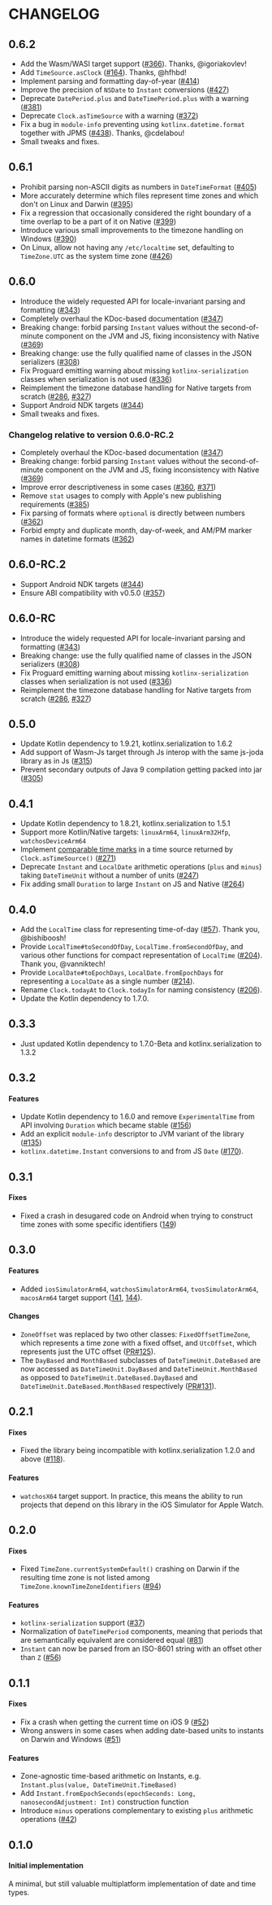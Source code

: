 # CHANGELOG

## 0.6.2

- Add the Wasm/WASI target support ([#366](https://github.com/Kotlin/kotlinx-datetime/pull/366)). Thanks, @igoriakovlev!
- Add `TimeSource.asClock` ([#164](https://github.com/Kotlin/kotlinx-datetime/pull/164)). Thanks, @hfhbd!
- Implement parsing and formatting day-of-year ([#414](https://github.com/Kotlin/kotlinx-datetime/issues/414))
- Improve the precision of `NSDate` to `Instant` conversions ([#427](https://github.com/Kotlin/kotlinx-datetime/issues/427))
- Deprecate `DatePeriod.plus` and `DateTimePeriod.plus` with a warning ([#381](https://github.com/Kotlin/kotlinx-datetime/issues/381))
- Deprecate `Clock.asTimeSource` with a warning ([#372](https://github.com/Kotlin/kotlinx-datetime/issues/372))
- Fix a bug in `module-info` preventing using `kotlinx.datetime.format` together with JPMS ([#438](https://github.com/Kotlin/kotlinx-datetime/pull/438)). Thanks, @cdelabou!
- Small tweaks and fixes.

## 0.6.1

- Prohibit parsing non-ASCII digits as numbers in `DateTimeFormat` ([#405](https://github.com/Kotlin/kotlinx-datetime/issues/405))
- More accurately determine which files represent time zones and which don't on Linux and Darwin ([#395](https://github.com/Kotlin/kotlinx-datetime/pull/395))
- Fix a regression that occasionally considered the right boundary of a time overlap to be a part of it on Native ([#399](https://github.com/Kotlin/kotlinx-datetime/issues/399))
- Introduce various small improvements to the timezone handling on Windows ([#390](https://github.com/Kotlin/kotlinx-datetime/pull/390))
- On Linux, allow not having any `/etc/localtime` set, defaulting to `TimeZone.UTC` as the system time zone ([#426](https://github.com/Kotlin/kotlinx-datetime/pull/426))

## 0.6.0

- Introduce the widely requested API for locale-invariant parsing and formatting ([#343](https://github.com/Kotlin/kotlinx-datetime/pull/343))
- Completely overhaul the KDoc-based documentation ([#347](https://github.com/Kotlin/kotlinx-datetime/issues/347))
- Breaking change: forbid parsing `Instant` values without the second-of-minute component on the JVM and JS, fixing inconsistency with Native ([#369](https://github.com/Kotlin/kotlinx-datetime/issues/369))
- Breaking change: use the fully qualified name of classes in the JSON serializers ([#308](https://github.com/Kotlin/kotlinx-datetime/pull/308))
- Fix Proguard emitting warning about missing `kotlinx-serialization` classes when serialization is not used ([#336](https://github.com/Kotlin/kotlinx-datetime/pull/336))
- Reimplement the timezone database handling for Native targets from scratch ([#286](https://github.com/Kotlin/kotlinx-datetime/pull/286), [#327](https://github.com/Kotlin/kotlinx-datetime/pull/327))
- Support Android NDK targets ([#344](https://github.com/Kotlin/kotlinx-datetime/pull/344))
- Small tweaks and fixes.

### Changelog relative to version 0.6.0-RC.2

- Completely overhaul the KDoc-based documentation ([#347](https://github.com/Kotlin/kotlinx-datetime/issues/347))
- Breaking change: forbid parsing `Instant` values without the second-of-minute component on the JVM and JS, fixing inconsistency with Native ([#369](https://github.com/Kotlin/kotlinx-datetime/issues/369))
- Improve error descriptiveness in some cases ([#360](https://github.com/Kotlin/kotlinx-datetime/pull/360), [#371](https://github.com/Kotlin/kotlinx-datetime/pull/371))
- Remove `stat` usages to comply with Apple's new publishing requirements ([#385](https://github.com/Kotlin/kotlinx-datetime/pull/385))
- Fix parsing of formats where `optional` is directly between numbers ([#362](https://github.com/Kotlin/kotlinx-datetime/pull/362))
- Forbid empty and duplicate month, day-of-week, and AM/PM marker names in datetime formats ([#362](https://github.com/Kotlin/kotlinx-datetime/pull/362))

## 0.6.0-RC.2

- Support Android NDK targets ([#344](https://github.com/Kotlin/kotlinx-datetime/pull/344))
- Ensure ABI compatibility with v0.5.0 ([#357](https://github.com/Kotlin/kotlinx-datetime/pull/357))

## 0.6.0-RC

- Introduce the widely requested API for locale-invariant parsing and formatting ([#343](https://github.com/Kotlin/kotlinx-datetime/pull/343))
- Breaking change: use the fully qualified name of classes in the JSON serializers ([#308](https://github.com/Kotlin/kotlinx-datetime/pull/308))
- Fix Proguard emitting warning about missing `kotlinx-serialization` classes when serialization is not used ([#336](https://github.com/Kotlin/kotlinx-datetime/pull/336))
- Reimplement the timezone database handling for Native targets from scratch ([#286](https://github.com/Kotlin/kotlinx-datetime/pull/286), [#327](https://github.com/Kotlin/kotlinx-datetime/pull/327))

## 0.5.0

- Update Kotlin dependency to 1.9.21, kotlinx.serialization to 1.6.2
- Add support of Wasm-Js target through Js interop with the same js-joda library as in Js ([#315](https://github.com/Kotlin/kotlinx-datetime/pull/315))
- Prevent secondary outputs of Java 9 compilation getting packed into jar ([#305](https://github.com/Kotlin/kotlinx-datetime/pull/305))

## 0.4.1

- Update Kotlin dependency to 1.8.21, kotlinx.serialization to 1.5.1
- Support more Kotlin/Native targets: `linuxArm64`, `linuxArm32Hfp`, `watchosDeviceArm64`
- Implement [comparable time marks](https://kotlinlang.org/docs/time-measurement.html#measure-differences-in-time) in a time source returned by `Clock.asTimeSource()` ([#271](https://github.com/Kotlin/kotlinx-datetime/pull/271))
- Deprecate `Instant` and `LocalDate` arithmetic operations (`plus` and `minus`) taking `DateTimeUnit` without a number of units ([#247](https://github.com/Kotlin/kotlinx-datetime/pull/247))
- Fix adding small `Duration` to large `Instant` on JS and Native ([#264](https://github.com/Kotlin/kotlinx-datetime/pull/264))

## 0.4.0

- Add the `LocalTime` class for representing time-of-day ([#57](https://github.com/Kotlin/kotlinx-datetime/pull/57)). Thank you, @bishiboosh!
- Provide `LocalTime#toSecondOfDay`, `LocalTime.fromSecondOfDay`, and various other functions for compact representation of `LocalTime` ([#204](https://github.com/Kotlin/kotlinx-datetime/pull/204)). Thank you, @vanniktech!
- Provide `LocalDate#toEpochDays`, `LocalDate.fromEpochDays` for representing a `LocalDate` as a single number ([#214](https://github.com/Kotlin/kotlinx-datetime/pull/214)).
- Rename `Clock.todayAt` to `Clock.todayIn` for naming consistency ([#206](https://github.com/Kotlin/kotlinx-datetime/pull/206)).
- Update the Kotlin dependency to 1.7.0.

## 0.3.3

- Just updated Kotlin dependency to 1.7.0-Beta and kotlinx.serialization to 1.3.2

## 0.3.2

#### Features

- Update Kotlin dependency to 1.6.0 and remove `ExperimentalTime` from API involving `Duration` which became stable ([#156](https://github.com/Kotlin/kotlinx-datetime/issues/156))
- Add an explicit `module-info` descriptor to JVM variant of the library ([#135](https://github.com/Kotlin/kotlinx-datetime/pull/135))
- `kotlinx.datetime.Instant` conversions to and from JS `Date` ([#170](https://github.com/Kotlin/kotlinx-datetime/issues/170)).


## 0.3.1

#### Fixes

- Fixed a crash in desugared code on Android when trying to construct time zones with some specific identifiers ([149](https://github.com/Kotlin/kotlinx-datetime/issues/149))

## 0.3.0

#### Features

- Added `iosSimulatorArm64`, `watchosSimulatorArm64`, `tvosSimulatorArm64`, `macosArm64` target support ([141](https://github.com/Kotlin/kotlinx-datetime/issues/141), [144](https://github.com/Kotlin/kotlinx-datetime/issues/144)).

#### Changes

- `ZoneOffset` was replaced by two other classes: `FixedOffsetTimeZone`, which represents a time zone with a fixed offset, and `UtcOffset`, which represents just the UTC offset ([PR#125](https://github.com/Kotlin/kotlinx-datetime/pull/125)).
- The `DayBased` and `MonthBased` subclasses of `DateTimeUnit.DateBased` are now accessed as `DateTimeUnit.DayBased` and `DateTimeUnit.MonthBased` as opposed to `DateTimeUnit.DateBased.DayBased` and `DateTimeUnit.DateBased.MonthBased` respectively ([PR#131](https://github.com/Kotlin/kotlinx-datetime/pull/131)).

## 0.2.1

#### Fixes

- Fixed the library being incompatible with kotlinx.serialization 1.2.0 and above ([#118](https://github.com/Kotlin/kotlinx-datetime/issues/118)).

#### Features

- `watchosX64` target support. In practice, this means the ability to run projects that depend on this library in the iOS Simulator for Apple Watch.

## 0.2.0

#### Fixes

- Fixed `TimeZone.currentSystemDefault()` crashing on Darwin if the resulting time zone is not listed among `TimeZone.knownTimeZoneIdentifiers` ([#94](https://github.com/Kotlin/kotlinx-datetime/issues/94))

#### Features

- `kotlinx-serialization` support ([#37](https://github.com/Kotlin/kotlinx-datetime/issues/37))
- Normalization of `DateTimePeriod` components, meaning that periods that are semantically equivalent are considered equal ([#81](https://github.com/Kotlin/kotlinx-datetime/issues/81))
- `Instant` can now be parsed from an ISO-8601 string with an offset other than `Z` ([#56](https://github.com/Kotlin/kotlinx-datetime/issues/56))

## 0.1.1

#### Fixes
 
- Fix a crash when getting the current time on iOS 9 ([#52](https://github.com/Kotlin/kotlinx-datetime/issues/52))
- Wrong answers in some cases when adding date-based units to instants on Darwin and Windows ([#51](https://github.com/Kotlin/kotlinx-datetime/issues/51)) 

#### Features

- Zone-agnostic time-based arithmetic on Instants, e.g. `Instant.plus(value, DateTimeUnit.TimeBased)`
- Add `Instant.fromEpochSeconds(epochSeconds: Long, nanosecondAdjustment: Int)` construction function
- Introduce `minus` operations complementary to existing `plus` arithmetic operations ([#42](https://github.com/Kotlin/kotlinx-datetime/issues/42))

## 0.1.0

#### Initial implementation 

A minimal, but still valuable multiplatform implementation of date and time types.
